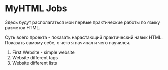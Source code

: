 # MyHTML Jobs

Здесь будут располагаться мои первые практические работы по языку разметок HTML.

Суть всего проекта - показать нарастающий практический навык HTML. Показать самому себе, с чего я начинал и чего научился.

1. First Website - simple website
2. Website different tags
3. Website different lists
